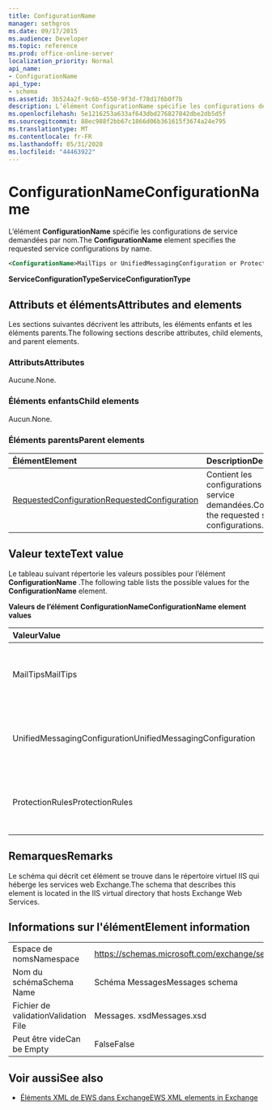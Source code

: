 ```yaml
---
title: ConfigurationName
manager: sethgros
ms.date: 09/17/2015
ms.audience: Developer
ms.topic: reference
ms.prod: office-online-server
localization_priority: Normal
api_name:
- ConfigurationName
api_type:
- schema
ms.assetid: 3b524a2f-9c6b-4550-9f3d-f78d176b0f7b
description: L’élément ConfigurationName spécifie les configurations de service demandées par nom.
ms.openlocfilehash: 5e1216253a633af643dbd276827842dbe2db5d5f
ms.sourcegitcommit: 88ec988f2bb67c1866d06b361615f3674a24e795
ms.translationtype: MT
ms.contentlocale: fr-FR
ms.lasthandoff: 05/31/2020
ms.locfileid: "44463922"
---
```

# <a name="configurationname"></a><span data-ttu-id="2f200-103">ConfigurationName</span><span class="sxs-lookup"><span data-stu-id="2f200-103">ConfigurationName</span></span>

<span data-ttu-id="2f200-104">L’élément **ConfigurationName** spécifie les configurations de service demandées par nom.</span><span class="sxs-lookup"><span data-stu-id="2f200-104">The **ConfigurationName** element specifies the requested service configurations by name.</span></span> 
  
```xml
<ConfigurationName>MailTips or UnifiedMessagingConfiguration or ProtectionRules</ConfigurationName>
```

 <span data-ttu-id="2f200-105">**ServiceConfigurationType**</span><span class="sxs-lookup"><span data-stu-id="2f200-105">**ServiceConfigurationType**</span></span>
## <a name="attributes-and-elements"></a><span data-ttu-id="2f200-106">Attributs et éléments</span><span class="sxs-lookup"><span data-stu-id="2f200-106">Attributes and elements</span></span>

<span data-ttu-id="2f200-107">Les sections suivantes décrivent les attributs, les éléments enfants et les éléments parents.</span><span class="sxs-lookup"><span data-stu-id="2f200-107">The following sections describe attributes, child elements, and parent elements.</span></span>
  
### <a name="attributes"></a><span data-ttu-id="2f200-108">Attributs</span><span class="sxs-lookup"><span data-stu-id="2f200-108">Attributes</span></span>

<span data-ttu-id="2f200-109">Aucune.</span><span class="sxs-lookup"><span data-stu-id="2f200-109">None.</span></span>
  
### <a name="child-elements"></a><span data-ttu-id="2f200-110">Éléments enfants</span><span class="sxs-lookup"><span data-stu-id="2f200-110">Child elements</span></span>

<span data-ttu-id="2f200-111">Aucun.</span><span class="sxs-lookup"><span data-stu-id="2f200-111">None.</span></span>
  
### <a name="parent-elements"></a><span data-ttu-id="2f200-112">Éléments parents</span><span class="sxs-lookup"><span data-stu-id="2f200-112">Parent elements</span></span>

|<span data-ttu-id="2f200-113">**Élément**</span><span class="sxs-lookup"><span data-stu-id="2f200-113">**Element**</span></span>|<span data-ttu-id="2f200-114">**Description**</span><span class="sxs-lookup"><span data-stu-id="2f200-114">**Description**</span></span>|
|:-----|:-----|
|[<span data-ttu-id="2f200-115">RequestedConfiguration</span><span class="sxs-lookup"><span data-stu-id="2f200-115">RequestedConfiguration</span></span>](requestedconfiguration.md) <br/> |<span data-ttu-id="2f200-116">Contient les configurations de service demandées.</span><span class="sxs-lookup"><span data-stu-id="2f200-116">Contains the requested service configurations.</span></span>  <br/> |
   
## <a name="text-value"></a><span data-ttu-id="2f200-117">Valeur texte</span><span class="sxs-lookup"><span data-stu-id="2f200-117">Text value</span></span>

<span data-ttu-id="2f200-118">Le tableau suivant répertorie les valeurs possibles pour l’élément **ConfigurationName** .</span><span class="sxs-lookup"><span data-stu-id="2f200-118">The following table lists the possible values for the **ConfigurationName** element.</span></span> 
  
<span data-ttu-id="2f200-119">**Valeurs de l’élément ConfigurationName**</span><span class="sxs-lookup"><span data-stu-id="2f200-119">**ConfigurationName element values**</span></span>

|<span data-ttu-id="2f200-120">**Valeur**</span><span class="sxs-lookup"><span data-stu-id="2f200-120">**Value**</span></span>|<span data-ttu-id="2f200-121">**Description**</span><span class="sxs-lookup"><span data-stu-id="2f200-121">**Description**</span></span>|
|:-----|:-----|
|<span data-ttu-id="2f200-122">MailTips</span><span class="sxs-lookup"><span data-stu-id="2f200-122">MailTips</span></span>  <br/> |<span data-ttu-id="2f200-123">Identifie la configuration du service infos-courrier.</span><span class="sxs-lookup"><span data-stu-id="2f200-123">Identifies the MailTips service configuration.</span></span>  <br/> |
|<span data-ttu-id="2f200-124">UnifiedMessagingConfiguration</span><span class="sxs-lookup"><span data-stu-id="2f200-124">UnifiedMessagingConfiguration</span></span>  <br/> |<span data-ttu-id="2f200-125">Identifie la configuration du service de messagerie unifiée.</span><span class="sxs-lookup"><span data-stu-id="2f200-125">Identifies the Unified Messaging service configuration.</span></span>  <br/> |
|<span data-ttu-id="2f200-126">ProtectionRules</span><span class="sxs-lookup"><span data-stu-id="2f200-126">ProtectionRules</span></span>  <br/> |<span data-ttu-id="2f200-127">Identifie la configuration du service des règles de protection.</span><span class="sxs-lookup"><span data-stu-id="2f200-127">Identifies the Protection Rules service configuration.</span></span>  <br/> |
   
## <a name="remarks"></a><span data-ttu-id="2f200-128">Remarques</span><span class="sxs-lookup"><span data-stu-id="2f200-128">Remarks</span></span>

<span data-ttu-id="2f200-129">Le schéma qui décrit cet élément se trouve dans le répertoire virtuel IIS qui héberge les services web Exchange.</span><span class="sxs-lookup"><span data-stu-id="2f200-129">The schema that describes this element is located in the IIS virtual directory that hosts Exchange Web Services.</span></span>
  
## <a name="element-information"></a><span data-ttu-id="2f200-130">Informations sur l'élément</span><span class="sxs-lookup"><span data-stu-id="2f200-130">Element information</span></span>

|||
|:-----|:-----|
|<span data-ttu-id="2f200-131">Espace de noms</span><span class="sxs-lookup"><span data-stu-id="2f200-131">Namespace</span></span>  <br/> |https://schemas.microsoft.com/exchange/services/2006/messages  <br/> |
|<span data-ttu-id="2f200-132">Nom du schéma</span><span class="sxs-lookup"><span data-stu-id="2f200-132">Schema Name</span></span>  <br/> |<span data-ttu-id="2f200-133">Schéma Messages</span><span class="sxs-lookup"><span data-stu-id="2f200-133">Messages schema</span></span>  <br/> |
|<span data-ttu-id="2f200-134">Fichier de validation</span><span class="sxs-lookup"><span data-stu-id="2f200-134">Validation File</span></span>  <br/> |<span data-ttu-id="2f200-135">Messages. xsd</span><span class="sxs-lookup"><span data-stu-id="2f200-135">Messages.xsd</span></span>  <br/> |
|<span data-ttu-id="2f200-136">Peut être vide</span><span class="sxs-lookup"><span data-stu-id="2f200-136">Can be Empty</span></span>  <br/> |<span data-ttu-id="2f200-137">False</span><span class="sxs-lookup"><span data-stu-id="2f200-137">False</span></span>  <br/> |
   
## <a name="see-also"></a><span data-ttu-id="2f200-138">Voir aussi</span><span class="sxs-lookup"><span data-stu-id="2f200-138">See also</span></span>



- [<span data-ttu-id="2f200-139">Éléments XML de EWS dans Exchange</span><span class="sxs-lookup"><span data-stu-id="2f200-139">EWS XML elements in Exchange</span></span>](ews-xml-elements-in-exchange.md)

